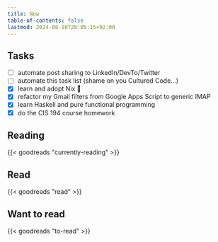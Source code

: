 ```yaml
---
title: Now
table-of-contents: false
lastmod: 2024-08-10T20:05:15+02:00
---
```


## Tasks

- [ ] automate post sharing to LinkedIn/DevTo/Twitter
- [ ] automate this task list (shame on you Cultured Code…)
- [x] learn and adopt Nix 🖤
- [x] refactor my Gmail filters from Google Apps Script to generic IMAP
- [x] learn Haskell and pure functional programming
- [x] do the CIS 194 course homework

## Reading

{{< goodreads "currently-reading" >}}

## Read

{{< goodreads "read" >}}

## Want to read

{{< goodreads "to-read" >}}
